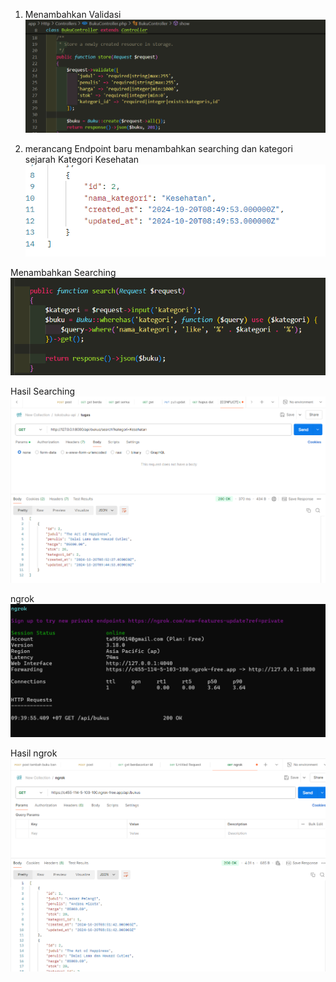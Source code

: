 1. Menambahkan Validasi
![01](image/01.png)

2. merancang Endpoint baru
 menambahkan searching dan kategori sejarah
 Kategori Kesehatan
 ![02](image/02.png)

 Menambahkan Searching
 ![03](image/03.png)

 Hasil Searching
 ![04](image/04.png)

ngrok
![05](image/05.png)

Hasil ngrok
![06](image/06.png)
